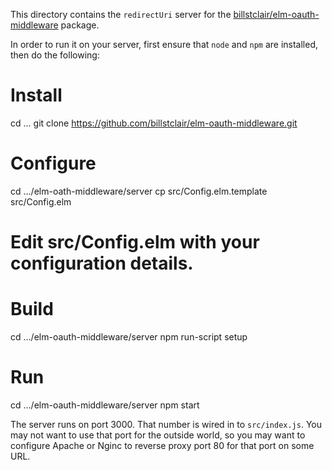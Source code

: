 This directory contains the `redirectUri` server for the [billstclair/elm-oauth-middleware](http://package.elm-lang.org/packages/billstclair/elm-oauth-middleware/latest) package.

In order to run it on your server, first ensure that `node` and `npm` are installed, then do the following:

# Install
cd ...
git clone https://github.com/billstclair/elm-oauth-middleware.git

# Configure
cd .../elm-oath-middleware/server
cp src/Config.elm.template src/Config.elm
# Edit src/Config.elm with your configuration details.

# Build
cd .../elm-oauth-middleware/server
npm run-script setup

# Run
cd .../elm-oauth-middleware/server
npm start

The server runs on port 3000. That number is wired in to `src/index.js`. You may not want to use that port for the outside world, so you may want to configure Apache or Nginc to reverse proxy port 80 for that port on some URL.
